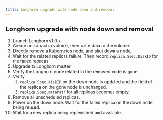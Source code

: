 ```yaml
---
title: Longhorn upgrade with node down and removal
---
```


## Longhorn upgrade with node down and removal
1. Launch Longhorn v1.0.x
2. Create and attach a volume, then write data to the volume.
3. Directly remove a Kubernetes node, and shut down a node.
4. Wait for the related replicas failure. Then record `replica.Spec.DiskID` for the failed replicas.
5. Upgrade to Longhorn master
6. Verify the Longhorn node related to the removed node is gone.
7. Verify 
    1. `replica.Spec.DiskID` on the down node is updated and the field of the replica on the gone node is unchanged.
    2.  `replica.Spec.DataPath` for all replicas becomes empty.
8. Remove all unscheduled replicas.
9. Power on the down node. Wait for the failed replica on the down node being reused.
10. Wait for a new replica being replenished and available.
